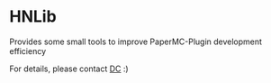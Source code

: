 # HNLib
Provides some small tools to improve PaperMC-Plugin development efficiency

For details, please contact [DC](https://discord.gg/HHPUzgHMPF) :)